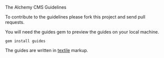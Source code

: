 The Alchemy CMS Guidelines

To contribute to the guidelines please fork this project and send pull requests.

You will need the guides gem to preview the guides on your local machine.

`gem install guides`

The guides are written in [textile](http://redcloth.org/textile) markup.
